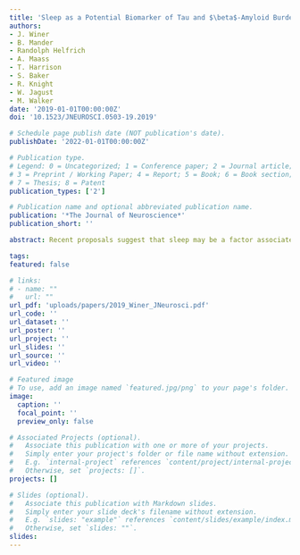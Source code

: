 ```yaml
---
title: 'Sleep as a Potential Biomarker of Tau and $\beta$-Amyloid Burden in the Human Brain'
authors:
- J. Winer
- B. Mander
- Randolph Helfrich
- A. Maass
- T. Harrison
- S. Baker
- R. Knight
- W. Jagust
- M. Walker
date: '2019-01-01T00:00:00Z'
doi: '10.1523/JNEUROSCI.0503-19.2019'

# Schedule page publish date (NOT publication's date).
publishDate: '2022-01-01T00:00:00Z'

# Publication type.
# Legend: 0 = Uncategorized; 1 = Conference paper; 2 = Journal article;
# 3 = Preprint / Working Paper; 4 = Report; 5 = Book; 6 = Book section;
# 7 = Thesis; 8 = Patent
publication_types: ['2']

# Publication name and optional abbreviated publication name.
publication: '*The Journal of Neuroscience*'
publication_short: ''

abstract: Recent proposals suggest that sleep may be a factor associated with accumulation of two core pathological features of Alzheimer’s disease (AD): tau and $\beta$-amyloid (A$\beta$). Here we combined PET measures of A$\beta$ and tau, electroencephalogram sleep recordings, and retrospective sleep evaluations to investigate the potential utility of sleep measures in predicting in vivo AD pathology in male and female older adults. Regression analyses revealed that the severity of impaired slow oscillation-sleep spindle coupling predicted greater medial temporal lobe tau burden. A$\beta$ burden was not associated with coupling impairment but instead predicted the diminished amplitude of <1 Hz slow-wave-activity, results that were statistically dissociable from each other. Additionally, comparisons of AD pathology and retrospective, self-reported changes in sleep duration demonstrated that changes in sleep across the lifespan can predict late-life A$\beta$ and tau burden. Thus, quantitative and qualitative features of human sleep represent potential noninvasive, cost-effective, and scalable biomarkers (current and future forecasting) of AD pathology, and carry both therapeutic and public health implications.

tags:
featured: false

# links:
# - name: ""
#   url: ""
url_pdf: 'uploads/papers/2019_Winer_JNeurosci.pdf'
url_code: ''
url_dataset: ''
url_poster: ''
url_project: ''
url_slides: ''
url_source: ''
url_video: ''

# Featured image
# To use, add an image named `featured.jpg/png` to your page's folder.
image:
  caption: ''
  focal_point: ''
  preview_only: false

# Associated Projects (optional).
#   Associate this publication with one or more of your projects.
#   Simply enter your project's folder or file name without extension.
#   E.g. `internal-project` references `content/project/internal-project/index.md`.
#   Otherwise, set `projects: []`.
projects: []

# Slides (optional).
#   Associate this publication with Markdown slides.
#   Simply enter your slide deck's filename without extension.
#   E.g. `slides: "example"` references `content/slides/example/index.md`.
#   Otherwise, set `slides: ""`.
slides:
---
```

